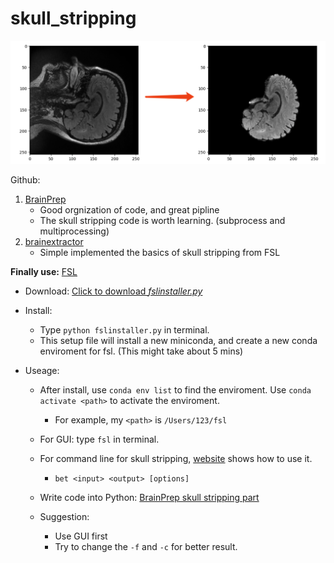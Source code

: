 # skull_stripping

![Skull_stripping](https://github.com/JinqianPan/skull_stripping/blob/main/img/skull_stripping.pic.jpg)

Github:
1. [BrainPrep](https://github.com/quqixun/BrainPrep)
    - Good orgnization of code, and great pipline
    - The skull stripping code is worth learning. (subprocess and multiprocessing)
2. [brainextractor](https://github.com/vanandrew/brainextractor)
    - Simple implemented the basics of skull stripping from FSL

**Finally use:**
[FSL](https://fsl.fmrib.ox.ac.uk/fsl/fslwiki)
- Download: [Click to download *fslinstaller.py*](https://fsl.fmrib.ox.ac.uk/fsldownloads_registration)

- Install:
    - Type `python fslinstaller.py` in terminal.
    - This setup file will install a new miniconda, and create a new conda enviroment for fsl. (This might take about 5 mins)

- Useage: 
    - After install, use `conda env list` to find the enviroment. Use `conda activate <path>` to activate the enviroment.
        - For example, my `<path>` is `/Users/123/fsl`
    - For GUI: type `fsl` in terminal.
    - For command line for skull stripping, [website](https://fsl.fmrib.ox.ac.uk/fsl/fslwiki/BET/UserGuide) shows how to use it.
        - `bet <input> <output> [options]`

    - Write code into Python: [BrainPrep skull stripping part](https://github.com/quqixun/BrainPrep/blob/master/src/skull_stripping.py)

    - Suggestion: 
        - Use GUI first
        - Try to change the `-f` and `-c` for better result.